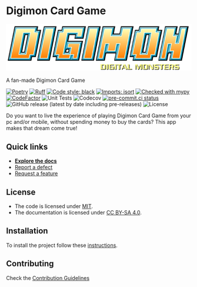 # Digimon Card Game

![Logo](assets/logo.svg)

A fan-made Digimon Card Game

[![Poetry](https://img.shields.io/endpoint?url=https://python-poetry.org/badge/v0.json)](https://python-poetry.org/)
[![Ruff](https://img.shields.io/endpoint?url=https://raw.githubusercontent.com/astral-sh/ruff/main/assets/badge/v2.json)](https://github.com/astral-sh/ruff)
[![Code style: black](https://img.shields.io/badge/code%20style-black-000000.svg)](https://github.com/psf/black)
[![Imports: isort](https://img.shields.io/badge/%20imports-isort-%231674b1?style=flat&labelColor=ef8336)](https://pycqa.github.io/isort/)
[![Checked with mypy](https://www.mypy-lang.org/static/mypy_badge.svg)](https://mypy-lang.org/)
[![CodeFactor](https://www.codefactor.io/repository/github/ezebalsamo/digimon-card-game/badge)](https://www.codefactor.io/repository/github/ezebalsamo/digimon-card-game)
![Unit Tests](https://github.com/ezeBalsamo/Digimon-Card-Game/actions/workflows/tests.yml/badge.svg)
![Codecov](https://img.shields.io/codecov/c/github/ezeBalsamo/Digimon-Card-Game?logo=codecov)
[![pre-commit.ci status](https://results.pre-commit.ci/badge/github/ezeBalsamo/Digimon-Card-Game/release-candidate.svg)](https://results.pre-commit.ci/latest/github/ezeBalsamo/Digimon-Card-Game/release-candidate)
![GitHub release (latest by date including pre-releases)](https://img.shields.io/github/v/release/ezeBalsamo/Digimon-Card-Game?include_prereleases)
![License](https://img.shields.io/github/license/ezeBalsamo/Digimon-Card-Game)

Do you want to live the experience of playing Digimon Card Game
from your pc and/or mobile, without spending money to
buy the cards? This app makes that dream come true!

## Quick links

- [**Explore the docs**](docs/README.md)
- [Report a defect](https://github.com/ezeBalsamo/Digimon-Card-Game/issues/new?labels=Type%3A+Defect)
- [Request a feature](https://github.com/ezeBalsamo/Digimon-Card-Game/issues/new?labels=Type%3A+Feature)

## License

- The code is licensed under [MIT](LICENSE).
- The documentation is licensed under [CC BY-SA 4.0](http://creativecommons.org/licenses/by-sa/4.0/).

## Installation

To install the project follow these [instructions](docs/README.md).

## Contributing

Check the [Contribution Guidelines](CONTRIBUTING.md)
